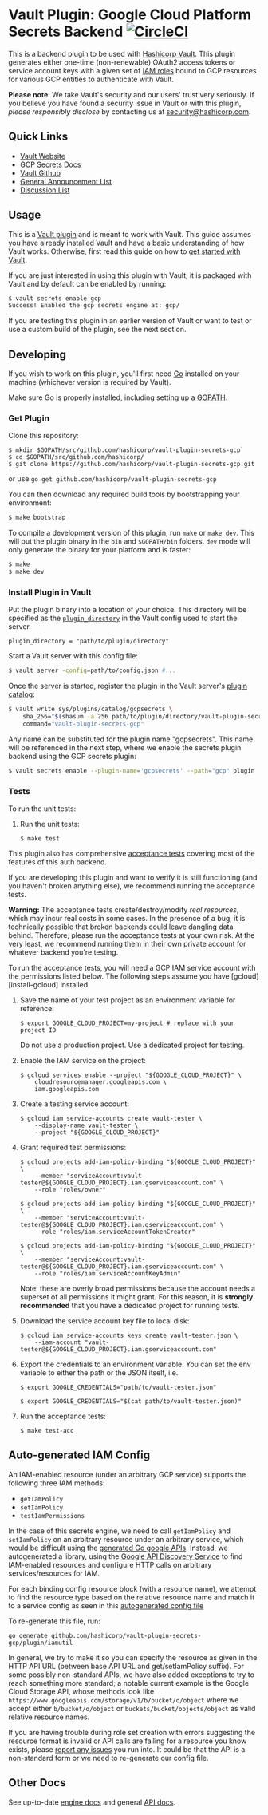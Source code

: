 # Vault Plugin: Google Cloud Platform Secrets Backend [![CircleCI](https://circleci.com/gh/hashicorp/vault-plugin-secrets-gcp.svg?style=svg)](https://circleci.com/gh/hashicorp/vault-plugin-secrets-gcp)

This is a backend plugin to be used with [Hashicorp Vault](https://www.github.com/hashicorp/vault).
This plugin generates either one-time (non-renewable) OAuth2 access tokens or
service account keys with a given set of [IAM roles](https://cloud.google.com/iam/docs/understanding-roles)
bound to GCP resources for various GCP entities to authenticate with Vault.

**Please note**: We take Vault's security and our users' trust very seriously.
If you believe you have found a security issue in Vault or with this plugin,
_please responsibly disclose_ by
contacting us at [security@hashicorp.com](mailto:security@hashicorp.com).

## Quick Links
- [Vault Website](https://www.vaultproject.io)
- [GCP Secrets Docs](https://www.vaultproject.io/docs/secrets/gcp/index.html)
- [Vault Github](https://www.github.com/hashicorp/vault)
- [General Announcement List](https://groups.google.com/forum/#!forum/hashicorp-announce)
- [Discussion List](https://groups.google.com/forum/#!forum/vault-tool)


## Usage

This is a [Vault plugin](https://www.vaultproject.io/docs/internals/plugins.html)
and is meant to work with Vault. This guide assumes you have already installed Vault
and have a basic understanding of how Vault works. Otherwise, first read this guide on
how to [get started with Vault](https://www.vaultproject.io/intro/getting-started/install.html).

If you are just interested in using this plugin with Vault, it is packaged with Vault and
by default can be enabled by running:

```sh
$ vault secrets enable gcp
Success! Enabled the gcp secrets engine at: gcp/
```

If you are testing this plugin in an earlier version of Vault or want to
test or use a custom build of the plugin, see the next section.

## Developing

If you wish to work on this plugin, you'll first need [Go](https://www.golang.org)
installed on your machine (whichever version is required by Vault).

Make sure Go is properly installed, including setting up a [GOPATH](https://golang.org/doc/code.html#GOPATH).

### Get Plugin

Clone this repository:

```text
$ mkdir $GOPATH/src/github.com/hashicorp/vault-plugin-secrets-gcp`
$ cd $GOPATH/src/github.com/hashicorp/
$ git clone https://github.com/hashicorp/vault-plugin-secrets-gcp.git
```

or use `go get github.com/hashicorp/vault-plugin-secrets-gcp`

You can then download any required build tools by bootstrapping your
environment:

```sh
$ make bootstrap
```

To compile a development version of this plugin, run `make` or `make dev`.
This will put the plugin binary in the `bin` and `$GOPATH/bin` folders. `dev`
mode will only generate the binary for your platform and is faster:

```sh
$ make
$ make dev
```

### Install Plugin in Vault

Put the plugin binary into a location of your choice. This directory
will be specified as the [`plugin_directory`](https://www.vaultproject.io/docs/configuration/index.html#plugin_directory)
in the Vault config used to start the server.

```hcl
plugin_directory = "path/to/plugin/directory"
```

Start a Vault server with this config file:

```sh
$ vault server -config=path/to/config.json #...
```

Once the server is started, register the plugin in the Vault server's [plugin catalog](https://www.vaultproject.io/docs/internals/plugins.html#plugin-catalog):

```sh
$ vault write sys/plugins/catalog/gcpsecrets \
    sha_256="$(shasum -a 256 path/to/plugin/directory/vault-plugin-secrets-gcp | cut -d " " -f1)" \
    command="vault-plugin-secrets-gcp"
```

Any name can be substituted for the plugin name "gcpsecrets". This
name will be referenced in the next step, where we enable the secrets
plugin backend using the GCP secrets plugin:

```sh
$ vault secrets enable --plugin-name='gcpsecrets' --path="gcp" plugin
```

### Tests

To run the unit tests:

1. Run the unit tests:

   ```text
   $ make test
   ```

This plugin also has comprehensive [acceptance tests](https://en.wikipedia.org/wiki/Acceptance_testing)
covering most of the features of this auth backend.

If you are developing this plugin and want to verify it is still
functioning (and you haven't broken anything else), we recommend
running the acceptance tests.

**Warning:** The acceptance tests create/destroy/modify *real resources*,
which may incur real costs in some cases. In the presence of a bug,
it is technically possible that broken backends could leave dangling
data behind. Therefore, please run the acceptance tests at your own risk.
At the very least, we recommend running them in their own private
account for whatever backend you're testing.

To run the acceptance tests, you will need a GCP IAM service account with the
permissions listed below. The following steps assume you have
[gcloud][install-gcloud] installed.

1. Save the name of your test project as an environment variable for reference:

    ```text
    $ export GOOGLE_CLOUD_PROJECT=my-project # replace with your project ID
    ```

    Do not use a production project. Use a dedicated project for testing.

1. Enable the IAM service on the project:

    ```text
    $ gcloud services enable --project "${GOOGLE_CLOUD_PROJECT}" \
        cloudresourcemanager.googleapis.com \
        iam.googleapis.com
    ```

1. Create a testing service account:

    ```text
    $ gcloud iam service-accounts create vault-tester \
        --display-name vault-tester \
        --project "${GOOGLE_CLOUD_PROJECT}"
    ```

1. Grant required test permissions:

    ```text
    $ gcloud projects add-iam-policy-binding "${GOOGLE_CLOUD_PROJECT}" \
        --member "serviceAccount:vault-tester@${GOOGLE_CLOUD_PROJECT}.iam.gserviceaccount.com" \
        --role "roles/owner"

    $ gcloud projects add-iam-policy-binding "${GOOGLE_CLOUD_PROJECT}" \
        --member "serviceAccount:vault-tester@${GOOGLE_CLOUD_PROJECT}.iam.gserviceaccount.com" \
        --role "roles/iam.serviceAccountTokenCreator"

    $ gcloud projects add-iam-policy-binding "${GOOGLE_CLOUD_PROJECT}" \
        --member "serviceAccount:vault-tester@${GOOGLE_CLOUD_PROJECT}.iam.gserviceaccount.com" \
        --role "roles/iam.serviceAccountKeyAdmin"
    ```

    Note: these are overly broad permissions because the account needs a
    superset of all permissions it might grant. For this reason, it is
    **strongly recommended** that you have a dedicated project for running
    tests.

2. Download the service account key file to local disk:

    ```text
    $ gcloud iam service-accounts keys create vault-tester.json \
        --iam-account "vault-tester@${GOOGLE_CLOUD_PROJECT}.iam.gserviceaccount.com"
    ```

3. Export the credentials to an environment variable. You can set the env variable to either
   the path or the JSON itself, i.e.

    ```text
    $ export GOOGLE_CREDENTIALS="path/to/vault-tester.json"
    ```

    ```text
    $ export GOOGLE_CREDENTIALS="$(cat path/to/vault-tester.json)"
    ```

4. Run the acceptance tests:

    ```text
    $ make test-acc
    ```

## Auto-generated IAM Config

An IAM-enabled resource (under an arbitrary GCP service) supports the following three IAM methods:

* `getIamPolicy`
* `setIamPolicy`
* `testIamPermissions`

In the case of this secrets engine, we need to call `getIamPolicy` and `setIamPolicy` on
an arbitrary resource under an arbitrary service, which would be difficult using
the [generated Go google APIs](https://github.com/google/google-api-go-client). Instead,
we autogenerated a library, using the [Google API Discovery Service](https://developers.google.com/discovery/)
to find IAM-enabled resources and configure HTTP calls on arbitrary services/resources for IAM.

For each binding config resource block (with a resource name), we attempt to find the resource type based on the
relative resource name and match it to a service config as seen in this
[autogenerated config file](https://github.com/hashicorp/vault-plugin-secrets-gcp/blob/master/plugin/iamutil/iam_resources_generated.go)

To re-generate this file, run:

```
go generate github.com/hashicorp/vault-plugin-secrets-gcp/plugin/iamutil
```


In general, we try to make it so you can specify the resource as given in the HTTP API URL
(between base API URL and get/setIamPolicy suffix). For some possibly non-standard APIs, we have also
 added exceptions to try to reach something more standard; a notable current example is the Google Cloud Storage API,
 whose methods look like `https://www.googleapis.com/storage/v1/b/bucket/o/object` where we accept either
 `b/bucket/o/object` or `buckets/bucket/objects/object` as valid relative resource names.

If you are having trouble during role set creation with errors suggesting the resource format is invalid or API calls
are failing for a resource you know exists, please [report any issues](https://github.com/hashicorp/vault-plugin-secrets-gcp/issues)
you run into. It could be that the API is a non-standard form or we need to re-generate our config file.

## Other Docs

See up-to-date [engine docs](https://www.vaultproject.io/docs/secrets/gcp/index.html)
and general [API docs](https://www.vaultproject.io/api/secret/gcp/index.html).

